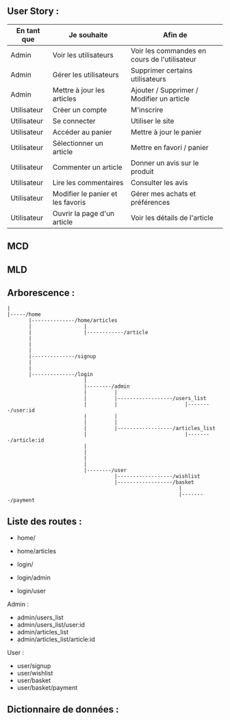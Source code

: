 ## User Story :


| En tant que |          Je souhaite              |                Afin de                       |
|-------------|-----------------------------------|----------------------------------------------| 
| Admin       | Voir les utilisateurs             | Voir les commandes en cours de l'utilisateur |
| Admin       | Gérer les utilisateurs            | Supprimer certains utilisateurs              |
| Admin       | Mettre à jour les articles        | Ajouter / Supprimer / Modifier un article    |
| Utilisateur | Créer un compte                   | M'inscrire                                   |
| Utilisateur | Se connecter                      | Utiliser le site                             |
| Utilisateur | Accéder au panier                 | Mettre à jour le panier                      |
| Utilisateur | Sélectionner un article           | Mettre en favori / panier                    |
| Utilisateur | Commenter un article              | Donner un avis sur le produit                |
| Utilisateur | Lire les commentaires             | Consulter les avis                           |
| Utilisateur | Modifier le panier et les favoris | Gérer mes achats et préférences              |
| Utilisateur | Ouvrir la page d'un article       | Voir les détails de l'article                |         


## MCD

## MLD

## Arborescence : 
```
|
|-----/home
       |--------------/home/articles
       |                 |
       |                 |------------/article
       |
       |
       |
       |--------------/signup
       |
       |
       |--------------/login
                         |
                         |--------/admin
                         |         |
                         |         |------------------/users_list
                         |         |                      |--------/user:id
                         |         |                      
                         |         |
                         |         |------------------/articles_list
                         |                                |--------/article:id
                         |
                         |
                         |
                         |
                         |--------/user
                                   |------------------/wishlist
                                   |------------------/basket
                                                        |
                                                        |--------/payment

```




## Liste des routes : 

- home/
- home/articles

- login/
- login/admin
- login/user

Admin : 

- admin/users_list
- admin/users_list/user:id
- admin/articles_list
- admin/articles_list/article:id

User : 

- user/signup
- user/wishlist
- user/basket
- user/basket/payment



## Dictionnaire de données : 